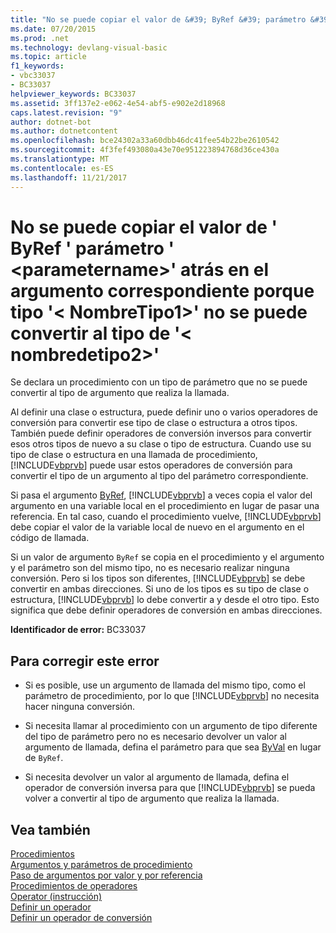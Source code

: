 ```yaml
---
title: "No se puede copiar el valor de &#39; ByRef &#39; parámetro &#39; &lt;parametername&gt;&#39; atrás en el argumento correspondiente porque tipo &#39;&lt; NombreTipo1&gt;&#39; no se puede convertir al tipo de &#39;&lt; nombredetipo2&gt;&#39;"
ms.date: 07/20/2015
ms.prod: .net
ms.technology: devlang-visual-basic
ms.topic: article
f1_keywords:
- vbc33037
- BC33037
helpviewer_keywords: BC33037
ms.assetid: 3ff137e2-e062-4e54-abf5-e902e2d18968
caps.latest.revision: "9"
author: dotnet-bot
ms.author: dotnetcontent
ms.openlocfilehash: bce24302a33a60dbb46dc41fee54b22be2610542
ms.sourcegitcommit: 4f3fef493080a43e70e951223894768d36ce430a
ms.translationtype: MT
ms.contentlocale: es-ES
ms.lasthandoff: 11/21/2017
---
```

# <a name="cannot-copy-the-value-of-39byref39-parameter-39ltparameternamegt39-back-to-the-matching-argument-because-type-39lttypename1gt39-cannot-be-converted-to-type-39lttypename2gt39"></a>No se puede copiar el valor de &#39; ByRef &#39; parámetro &#39; &lt;parametername&gt;&#39; atrás en el argumento correspondiente porque tipo &#39;&lt; NombreTipo1&gt;&#39; no se puede convertir al tipo de &#39;&lt; nombredetipo2&gt;&#39;
Se declara un procedimiento con un tipo de parámetro que no se puede convertir al tipo de argumento que realiza la llamada.  
  
 Al definir una clase o estructura, puede definir uno o varios operadores de conversión para convertir ese tipo de clase o estructura a otros tipos. También puede definir operadores de conversión inversos para convertir esos otros tipos de nuevo a su clase o tipo de estructura. Cuando use su tipo de clase o estructura en una llamada de procedimiento, [!INCLUDE[vbprvb](~/includes/vbprvb-md.md)] puede usar estos operadores de conversión para convertir el tipo de un argumento al tipo del parámetro correspondiente.  
  
 Si pasa el argumento [ByRef](../../visual-basic/language-reference/modifiers/byref.md), [!INCLUDE[vbprvb](~/includes/vbprvb-md.md)] a veces copia el valor del argumento en una variable local en el procedimiento en lugar de pasar una referencia. En tal caso, cuando el procedimiento vuelve, [!INCLUDE[vbprvb](~/includes/vbprvb-md.md)] debe copiar el valor de la variable local de nuevo en el argumento en el código de llamada.  
  
 Si un valor de argumento `ByRef` se copia en el procedimiento y el argumento y el parámetro son del mismo tipo, no es necesario realizar ninguna conversión. Pero si los tipos son diferentes, [!INCLUDE[vbprvb](~/includes/vbprvb-md.md)] se debe convertir en ambas direcciones. Si uno de los tipos es su tipo de clase o estructura, [!INCLUDE[vbprvb](~/includes/vbprvb-md.md)] lo debe convertir a y desde el otro tipo. Esto significa que debe definir operadores de conversión en ambas direcciones.  
  
 **Identificador de error:** BC33037  
  
## <a name="to-correct-this-error"></a>Para corregir este error  
  
-   Si es posible, use un argumento de llamada del mismo tipo, como el parámetro de procedimiento, por lo que [!INCLUDE[vbprvb](~/includes/vbprvb-md.md)] no necesita hacer ninguna conversión.  
  
-   Si necesita llamar al procedimiento con un argumento de tipo diferente del tipo de parámetro pero no es necesario devolver un valor al argumento de llamada, defina el parámetro para que sea [ByVal](../../visual-basic/language-reference/modifiers/byval.md) en lugar de `ByRef`.  
  
-   Si necesita devolver un valor al argumento de llamada, defina el operador de conversión inversa para que [!INCLUDE[vbprvb](~/includes/vbprvb-md.md)] se pueda volver a convertir al tipo de argumento que realiza la llamada.  
  
## <a name="see-also"></a>Vea también  
 [Procedimientos](../../visual-basic/programming-guide/language-features/procedures/index.md)  
 [Argumentos y parámetros de procedimiento](../../visual-basic/programming-guide/language-features/procedures/procedure-parameters-and-arguments.md)  
 [Paso de argumentos por valor y por referencia](../../visual-basic/programming-guide/language-features/procedures/passing-arguments-by-value-and-by-reference.md)  
 [Procedimientos de operadores](../../visual-basic/programming-guide/language-features/procedures/operator-procedures.md)  
 [Operator (instrucción)](../../visual-basic/language-reference/statements/operator-statement.md)  
 [Definir un operador](../../visual-basic/programming-guide/language-features/procedures/how-to-define-an-operator.md)  
 [Definir un operador de conversión](../../visual-basic/programming-guide/language-features/procedures/how-to-define-a-conversion-operator.md)
